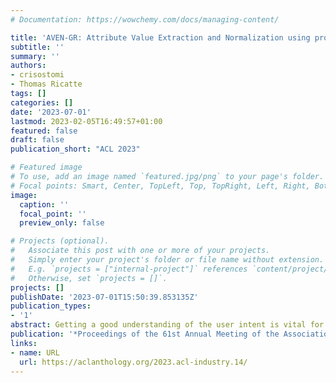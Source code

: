 ```yaml
---
# Documentation: https://wowchemy.com/docs/managing-content/

title: 'AVEN-GR: Attribute Value Extraction and Normalization using product GRaphs'
subtitle: ''
summary: ''
authors:
- crisostomi
- Thomas Ricatte
tags: []
categories: []
date: '2023-07-01'
lastmod: 2023-02-05T16:49:57+01:00
featured: false
draft: false
publication_short: "ACL 2023"

# Featured image
# To use, add an image named `featured.jpg/png` to your page's folder.
# Focal points: Smart, Center, TopLeft, Top, TopRight, Left, Right, BottomLeft, Bottom, BottomRight.
image:
  caption: ''
  focal_point: ''
  preview_only: false

# Projects (optional).
#   Associate this post with one or more of your projects.
#   Simply enter your project's folder or file name without extension.
#   E.g. `projects = ["internal-project"]` references `content/project/deep-learning/index.md`.
#   Otherwise, set `projects = []`.
projects: []
publishDate: '2023-07-01T15:50:39.853135Z'
publication_types:
- '1'
abstract: Getting a good understanding of the user intent is vital for e-commerce applications to surface the right product to a given customer query. Query Understanding (QU) systems are essential for this purpose, and many e-commerce providers are working on complex solutions that need to be data efficient and able to capture early emerging market trends. Query Attribute Understanding (QAU) is a sub-component of QU that involves extracting named attributes from user queries and linking them to existing e-commerce entities such as brand, material, color, etc. While extracting named entities from text has been extensively explored in the literature, QAU requires specific attention due to the nature of the queries, which are often short, noisy, ambiguous, and constantly evolving. This paper makes three contributions to QAU. First, we propose a novel end-to-end approach that jointly solves Named Entity Recognition (NER) and Entity Linking (NEL) and enables open-world reasoning for QAU. Second, we introduce a novel method for utilizing product graphs to enhance the representation of query entities. Finally, we present a new dataset constructed from public sources that can be used to evaluate the performance of future QAU systems.
publication: '*Proceedings of the 61st Annual Meeting of the Association for Computational Linguistics (Volume 5: Industry Track)*'
links:
- name: URL
  url: https://aclanthology.org/2023.acl-industry.14/
---
```

